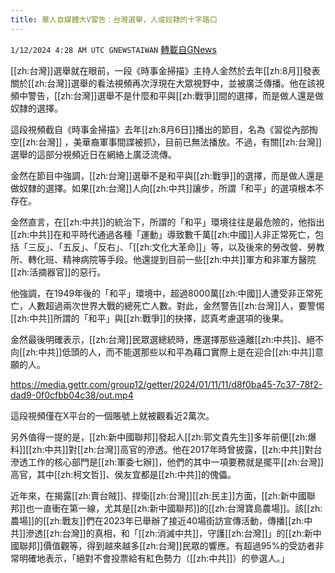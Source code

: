 ```yaml
---
title: 華人自媒體大V警告：台灣選舉，人或奴隸的十字路口
---
```

`1/12/2024 4:28 AM UTC GNEWSTAIWAN` [轉載自GNews](https://gnews.org/articles/2210990)

[[zh:台灣]]選舉就在眼前，一段《時事金掃描》主持人金然於去年[[zh:8月]]發表關於[[zh:台灣]]選舉的看法視頻再次浮現在大眾視野中，並被廣泛傳播。他在該視頻中警告，[[zh:台灣]]選舉不是什麼和平與[[zh:戰爭]]間的選擇，而是做人還是做奴隸的選擇。

  

這段視頻截自《時事金掃描》去年[[zh:8月6日]]播出的節目，名為《習從內部掏空[[zh:台灣]] ，美華裔軍事間諜被抓》，目前已無法播放。不過，有關[[zh:台灣]]選舉的這部分視頻近日在網絡上廣泛流傳。

  

金然在節目中強調，[[zh:台灣]]選舉不是和平與[[zh:戰爭]]的選擇，而是做人還是做奴隸的選擇。如果[[zh:台灣]]人向[[zh:中共]]讓步，所謂「和平」的選項根本不存在。

  

金然直言，在[[zh:中共]]的統治下，所謂的「和平」環境往往是最危險的，他指出[[zh:中共]]在和平時代通過各種「運動」導致數千萬[[zh:中國]]人非正常死亡，包括「三反」、「五反」、「反右」、「[[zh:文化大革命]]」等，以及後來的勞改營、勞教所、轉化班、精神病院等手段。他還提到目前一些[[zh:中共]]軍方和非軍方醫院[[zh:活摘器官]]的惡行。

  

他強調，在1949年後的「和平」環境中，超過8000萬[[zh:中國]]人遭受非正常死亡，人數超過兩次世界大戰的總死亡人數。對此，金然警告[[zh:台灣]]人，要警惕[[zh:中共]]所謂的「和平」與[[zh:戰爭]]的抉擇，認真考慮選項的後果。

  

金然最後明確表示，[[zh:台灣]]民眾選總統時，應選擇那些遠離[[zh:中共]]、絕不向[[zh:中共]]低頭的人，而不能選那些以和平為藉口實際上是在迎合[[zh:中共]]意願的人。


https://media.gettr.com/group12/getter/2024/01/11/11/d8f0ba45-7c37-78f2-dad9-0f0cfbb04c38/out.mp4

這段視頻僅在X平台的一個賬號上就被觀看近2萬次。

  

另外值得一提的是，[[zh:新中國聯邦]]發起人[[zh:郭文貴先生]]多年前便[[zh:爆料]][[zh:中共]]對[[zh:台灣]]高官的滲透。他在2017年時曾披露，[[zh:中共]]對台滲透工作的核心部門是[[zh:軍委七辦]]，他們的其中一項要務就是擺平[[zh:台灣]]高官，其中[[zh:柯文哲]]、侯友宜都是[[zh:中共]]的傀儡。

  

近年來，在揭露[[zh:賣台賊]]、捍衛[[zh:台灣]][[zh:民主]]方面，[[zh:新中國聯邦]]也一直衝在第一線，尤其是[[zh:新中國聯邦]]的[[zh:台灣寶島農場]]。該[[zh:農場]]的[[zh:戰友]]們在2023年已舉辦了接近40場街訪宣傳活動，傳播[[zh:中共]]滲透[[zh:台灣]]的真相，和「[[zh:消滅中共]]，守護[[zh:台灣]]」的[[zh:新中國聯邦]]價值觀等，得到越來越多[[zh:台灣]]民眾的響應。有超過95%的受訪者非常明確地表示，「絕對不會投票給有紅色勢力（[[zh:中共]]）的參選人。」


